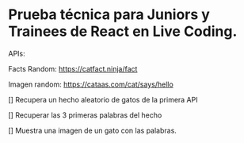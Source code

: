 # Prueba técnica para Juniors y Trainees de React en Live Coding.
APIs:

Facts Random: https://catfact.ninja/fact

Imagen random: https://cataas.com/cat/says/hello

[] Recupera un hecho aleatorio de gatos de la primera API

[] Recuperar las 3 primeras palabras del hecho

[] Muestra una imagen de un gato con las palabras.
